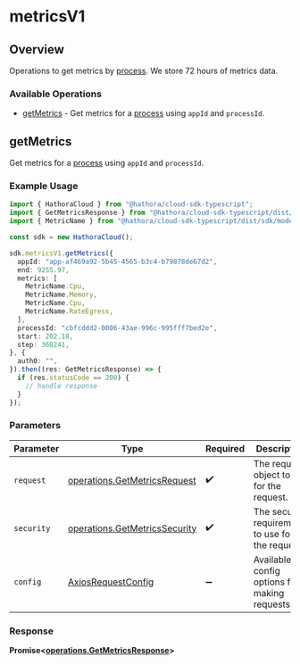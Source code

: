 # metricsV1

## Overview

Operations to get metrics by [process](https://hathora.dev/docs/concepts/hathora-entities#process). We store 72 hours of metrics data.

### Available Operations

* [getMetrics](#getmetrics) - Get metrics for a [process](https://hathora.dev/docs/concepts/hathora-entities#process) using `appId` and `processId`.

## getMetrics

Get metrics for a [process](https://hathora.dev/docs/concepts/hathora-entities#process) using `appId` and `processId`.

### Example Usage

```typescript
import { HathoraCloud } from "@hathora/cloud-sdk-typescript";
import { GetMetricsResponse } from "@hathora/cloud-sdk-typescript/dist/sdk/models/operations";
import { MetricName } from "@hathora/cloud-sdk-typescript/dist/sdk/models/shared";

const sdk = new HathoraCloud();

sdk.metricsV1.getMetrics({
  appId: "app-af469a92-5b45-4565-b3c4-b79878de67d2",
  end: 9255.97,
  metrics: [
    MetricName.Cpu,
    MetricName.Memory,
    MetricName.Cpu,
    MetricName.RateEgress,
  ],
  processId: "cbfcddd2-0006-43ae-996c-995fff7bed2e",
  start: 202.18,
  step: 368241,
}, {
  auth0: "",
}).then((res: GetMetricsResponse) => {
  if (res.statusCode == 200) {
    // handle response
  }
});
```

### Parameters

| Parameter                                                                      | Type                                                                           | Required                                                                       | Description                                                                    |
| ------------------------------------------------------------------------------ | ------------------------------------------------------------------------------ | ------------------------------------------------------------------------------ | ------------------------------------------------------------------------------ |
| `request`                                                                      | [operations.GetMetricsRequest](../../models/operations/getmetricsrequest.md)   | :heavy_check_mark:                                                             | The request object to use for the request.                                     |
| `security`                                                                     | [operations.GetMetricsSecurity](../../models/operations/getmetricssecurity.md) | :heavy_check_mark:                                                             | The security requirements to use for the request.                              |
| `config`                                                                       | [AxiosRequestConfig](https://axios-http.com/docs/req_config)                   | :heavy_minus_sign:                                                             | Available config options for making requests.                                  |


### Response

**Promise<[operations.GetMetricsResponse](../../models/operations/getmetricsresponse.md)>**

